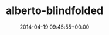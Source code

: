 ---
title:		"alberto-blindfolded"
type:		"upload"
description:		"TBC"
date:		"2014-04-19 09:45:55+00:00"
album:		"people"
filename:		"alberto-blindfolded.md"
series:		""
cl_public_id:		"people/alberto-blindfolded"
cl_version:		1497005300
format:		"tiff"
bytes:		1849448
width:		961
height:		1440
exposure_mode:		"Auto"
program:		"Aperture-priority AE"
aperture:		"1.4"
focal_length:		"50.0 mm"
iso:		"200"
shutter_speed:		"1/1000"
metering:		"Multi-segment"
flash:		"Off, Did not fire"
white_balance:		"As Shot"
colour_temp:		"4850"
has_crop:		"false"
orientation:		"Horizontal (normal)"
camera_model:		"NIKON D800"
lens_info:		"0mm f/0"
artist:		"No artist info"
x_resolution:		"300"
y_resolution:		"300"
---